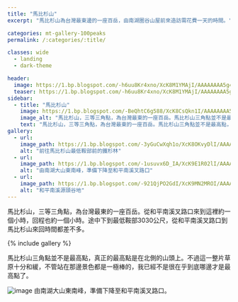 ```yaml
---
title: "馬比杉山"
excerpt: "馬比杉山為台灣最東邊的一座百岳，由南湖圈谷山屋前來造訪需花費一天的時間。"

categories: mt-gallery-100peaks
permalink: /:categories/:title/

classes: wide
  - landing
  - dark-theme

header:
  image: https://1.bp.blogspot.com/-h6uu8Kr4xno/XcK8M1YMAjI/AAAAAAAA5g4/nSsU28w2E8QihzYEb_8KRXCxQCq68iVYACLcBGAsYHQ/s1600/_MG_2882.JPG
  teaser: https://1.bp.blogspot.com/-h6uu8Kr4xno/XcK8M1YMAjI/AAAAAAAA5g4/nSsU28w2E8QihzYEb_8KRXCxQCq68iVYACLcBGAsYHQ/s1600/_MG_2882.JPG
sidebar:
  - title: "馬比杉山"
    image: https://1.bp.blogspot.com/-BeQhtC6g588/XcK8CsQkn1I/AAAAAAAA5gs/_za5GLeTYRkUk9EFUpwk4MDYp2rpHcm2QCLcBGAsYHQ/s1600/_MG_2878.JPG
    image_alt: "馬比杉山，三等三角點，為台灣最東的一座百岳。馬比杉山三角點並不是最高點，真正的最高點是在北側的山頭上。"
    text: "馬比杉山，三等三角點，為台灣最東的一座百岳。馬比杉山三角點並不是最高點，真正的最高點是在北側的山頭上。"
gallery:
  - url: 
    image_path: https://1.bp.blogspot.com/-3yGuCwXqh1o/XcK8OKvyDlI/AAAAAAAA5g8/o_eupqSFAm0YDtzNaxpCHKOpak9XsgQ8QCLcBGAsYHQ/s1600/_MG_2879.JPG
    alt: "前往馬比杉山最低鞍部前的鐵杉林"
  - url: 
    image_path: https://1.bp.blogspot.com/-1usuvx6D_IA/XcK9E1R02lI/AAAAAAAA5hw/88yplmO5asMt9wx_9HsHZUvnFanIMW8xwCLcBGAsYHQ/s1600/_MG_2921.JPG
    alt: "由南湖大山東南峰，準備下降至和平南溪叉路口"
  - url: 
    image_path: https://1.bp.blogspot.com/-921QjPO2GdI/XcK9MN2MROI/AAAAAAAA5h0/L6Q4bJlyJ6kbZu8o1tFzgNMSQgQwdFEYACLcBGAsYHQ/s1600/_MG_2923.JPG
    alt: "和平南溪源頭谷地"
---
```


馬比杉山，三等三角點，為台灣最東的一座百岳。從和平南溪叉路口來到這裡約一個小時，回程也約一個小時。途中下到最低鞍部3030公尺，從和平南溪叉路口到馬比杉山來回時間都差不多。

{% include gallery %}

馬比杉山三角點並不是最高點，真正的最高點是在北側的山頭上。不過這一整片草原十分和緩，不管站在那邊景色都是一極棒的，我已經不是很在乎到底哪邊才是最高點了。

![image](https://1.bp.blogspot.com/-t7QLZyEETgg/XcK76-MpkuI/AAAAAAAA5gg/rCxyU8B86ccLopEGRIrbeyTB5ZxbPV-lQCLcBGAsYHQ/s1600/_MG_2874.JPG)
由南湖大山東南峰，準備下降至和平南溪叉路口。

